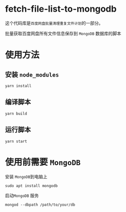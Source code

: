 # fetch-file-list-to-mongodb


这个代码库是`百度网盘批量清理重复文件计划`的一部分。

批量获取百度网盘所有文件信息保存到 `MongoDB` 数据库的脚本

# 使用方法

## 安装 `node_modules`

```shell
yarn install
```

## 编译脚本

```shell
yarn build
```

## 运行脚本

```shell
yarn start
```

# 使用前需要 `MongoDB`

安装 `MongoDB`到电脑上

```shell
sudo apt install mongodb
```

启动`MongoDB` 服务

```shell
mongod --dbpath /path/to/your/db
```
